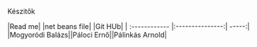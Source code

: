 Készitők

|Read me| |net beans file| |Git HUb|
| :------------ |:---------------:| -----:|
|Mogyoródi Balázs||Páloci Ernő||Pálinkás Arnold|








